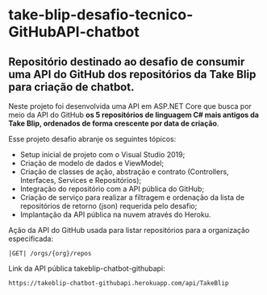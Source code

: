 # take-blip-desafio-tecnico-GitHubAPI-chatbot
<h2>Repositório destinado ao desafio de consumir uma API do GitHub dos repositórios da Take Blip para criação de chatbot.</h2>

Neste projeto foi desenvolvida uma API em ASP.NET Core que busca por meio da API do GitHub **os 5 repositórios de linguagem C# mais antigos da Take Blip,
ordenados de forma crescente por data de criação**.

Esse projeto desafio abranje os seguintes tópicos:

* Setup inicial de projeto com o Visual Studio 2019;
* Criação de modelo de dados e ViewModel;
* Criação de classes de ação, abstração e contrato (Controllers, Interfaces, Services e Repositórios);
* Integração do repositório com a API pública do GitHub;
* Criação de serviço para realizar a filtragem e ordenação da lista de repositórios de retorno (json) requerida pelo desafio;
* Implantação da API pública na nuvem através do Heroku.

Ação da API do GitHub usada para listar repositórios para a organização especificada:

```
|GET| /orgs/{org}/repos
```

Link da API pública takeblip-chatbot-githubapi:

```
https://takeblip-chatbot-githubapi.herokuapp.com/api/TakeBlip
```



